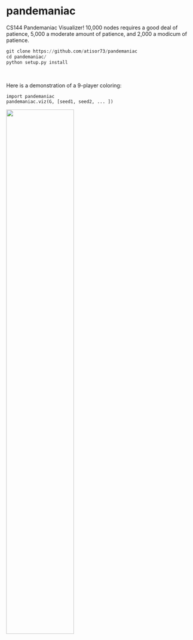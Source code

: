 
# pandemaniac
CS144 Pandemaniac Visualizer! 10,000 nodes requires a good deal of patience, 5,000 a moderate amount of patience, and 2,000 a modicum of patience.

````python
git clone https://github.com/atisor73/pandemaniac
cd pandemaniac/
python setup.py install
````

<br>

Here is a demonstration of a 9-player coloring:

```
import pandemaniac
pandemaniac.viz(G, [seed1, seed2, ... ])
```



<img src="_imgs/patrol.gif" width=60%>














